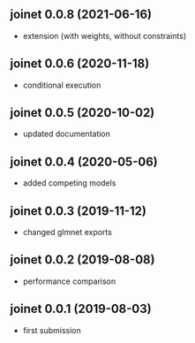 
## joinet 0.0.8 (2021-06-16)

* extension (with weights, without constraints)

## joinet 0.0.6 (2020-11-18)

* conditional execution

## joinet 0.0.5 (2020-10-02)

* updated documentation

## joinet 0.0.4 (2020-05-06)

* added competing models

## joinet 0.0.3 (2019-11-12)

* changed glmnet exports

## joinet 0.0.2 (2019-08-08)

* performance comparison

## joinet 0.0.1 (2019-08-03)

* first submission